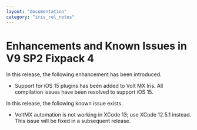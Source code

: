 ```yaml
---
layout: "documentation"
category: "iris_rel_notes"
---
```

                         

Enhancements and Known Issues in V9 SP2 Fixpack 4
=================================================

In this release, the following enhancement has been introduced.

* Support for iOS 15 plugins has been added to Volt MX Iris. All compilation issues have been resolved to support iOS 15.


In this release, the following known issue exists.

* VoltMX automation is not working in XCode 13; use XCode 12.5.1 instead. This issue will be fixed in a subsequent release.   